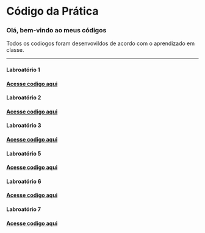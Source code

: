 # Código da Prática 

<h3>Olá, bem-vindo ao meus códigos</h3>

<p>Todos os codiogos foram desenvovildos de acordo com o aprendizado em classe.</p>

<hr>

<h4>Labroatório 1<h4>
  <a href="Laboratorio1/">Acesse codigo aqui</a>
 
 <h4>Labroatório 2<h4>
  <a href="Laboratorio2/">Acesse codigo aqui</a>
   
 <h4>Labroatório 3<h4>
  <a href="Laboratorio3/">Acesse codigo aqui</a>
   
 <h4>Labroatório 5<h4>
  <a href="Laboratorio5/">Acesse codigo aqui</a>
   
 <h4>Labroatório 6<h4>
  <a href="Laboratorio6/">Acesse codigo aqui</a>
  
  <h4>Labroatório 7<h4>
  <a href="Laboratorio7/">Acesse codigo aqui</a>
